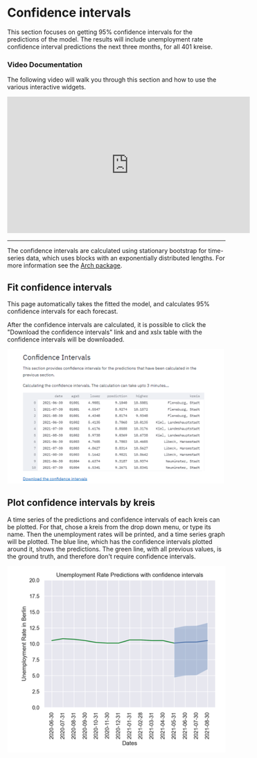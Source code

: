 # Confidence intervals 

This section focuses on getting 95% confidence intervals for the predictions of the model.
The results will include unemployment rate confidence interval predictions the next three months, for all 401 kreise.

### Video Documentation 

The following video will walk you through this section and how to use the various interactive widgets. 

<div style="text-align:center;">
<iframe width="560" height="315" src="https://www.youtube.com/embed/watch?v=gSpz9Lcbl7A&list=PLzWRWFPEUpHbwIHq0T6M72B1_5N04hD0Q&index=4" title="YouTube video player" frameborder="0" allow="accelerometer; autoplay; clipboard-write; encrypted-media; gyroscope; picture-in-picture" allowfullscreen></iframe></div>

<hr>

The confidence intervals are calculated using stationary bootstrap for time-series data, which uses blocks with an exponentially distributed lengths.
For more information see the [Arch package](https://arch.readthedocs.io/en/latest/bootstrap/timeseries-bootstraps.html
). 
## Fit confidence intervals
This page automatically takes the fitted the model, and calculates 95% confidence intervals for each forecast. 

After the confidence intervals are calculated, 
it is possible to click the "Download the confidence intervals" link and and xslx table with the confidence intervals will be downloaded. 

![](./ci_screenshots/1.png)

## Plot confidence intervals by kreis 

A time series of the predictions and confidence intervals of each kreis can be plotted. For that, chose a kreis from the drop down menu, or type its name. 
Then the unemployment rates will be printed, and a time series graph will be plotted. 
The blue line, which has  the confidence intervals plotted around it, shows the predictions. 
The green line, with all previous values, is the ground truth, and therefore don't require confidence intervals. 


![](./ci_screenshots/2.png)
